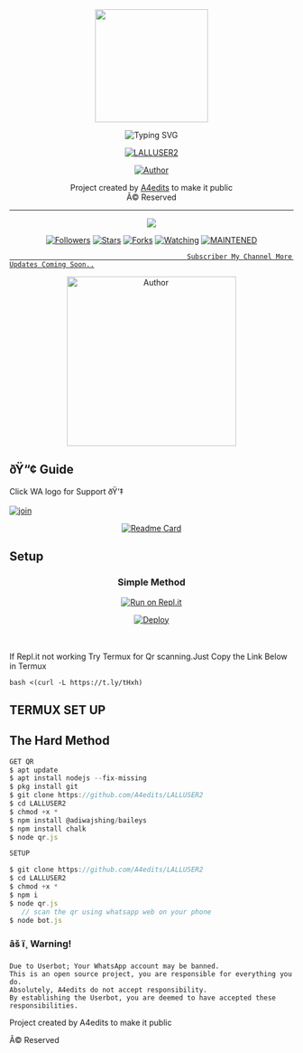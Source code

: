 <div align="center">
  <img border-radius: 15px src="https://user-images.githubusercontent.com/85656190/131212961-34264340-1554-41c1-9c55-ccab2ee89238.gif" width="200" height="200"/>

  <p align="center">

![Typing SVG](https://readme-typing-svg.herokuapp.com?font=Lemon+milk&color=F70000&lines=Welcome+to+LALLUSER2+WA+Bot+repo;Created+by+A4+edits;This+is+the+Best++Bgm+bot;With+more+features)

<a href="#"><img title="LALLUSER2" src="https://img.shields.io/badge/-LALLU%20SER-blue?&style=for-the-badge"></a>
</p>
  <p align="center">
<a href="https://github.com/A4edits"><img title="Author" src="https://img.shields.io/badge/Author-A4-edits/LALLU%20SER?color=Blue&style=for-the-badge&logo=whatsapp"></a>
</p>
</div>
<p align="center">
   Project created by <a href="https://github.com/A4edits">A4edits</a> to make it public
    <br>
       Â© Reserved 
    <br>
</p>

----

  <p align="center">
  <a href="httsp://github.com/A4edits/A4editsV2-1">
    <img src="https://img.shields.io/github/repo-size/A4edits/A4editsV2-1?color=green&label=Repo%20total%20size&style=plastic">
<p align="center">
<a href="https://github.com/A4edits/followers"><img title="Followers" src="https://img.shields.io/github/followers/A4edits?color=blue&style=flat-square"></a>
<a href="https://github.com/A4edits/A4editsV2-1/stargazers/"><img title="Stars" src="https://img.shields.io/github/stars/A4edits/A4editsV2-1?color=blue&style=flat-square"></a>
<a href="https://github.com/A4edits/A4editsV2-1/network/members"><img title="Forks" src="https://img.shields.io/github/forks/A4edits/A4editsV2-1?color=blue&style=flat-square"></a>
<a href="https://github.com/A4edits/A4editsV2-1/watchers"><img title="Watching" src="https://img.shields.io/github/watchers/A4edits/A4editsV2-1?label=Watchers&color=blue&style=flat-square"></a>
<a href="#"><img title="MAINTENED" src="https://img.shields.io/badge/UNMAINTENED-YES-blue.svg"</a>
</p>
  
                                                Subscriber My Channel More Updates Coming Soon..

<p align="center">
<a href="https://youtube.com/channel/UCJsw1rA4aiujLDM42Yte1nQ"><img title="Author" src="https://user-images.githubusercontent.com/85656190/125904681-fc8f3ca0-3c3d-4bd1-b852-6036a7efd8e4.jpg" width="300" height="300""></a>
</p>


## ðŸ“¢ Guide
  
Click WA logo for Support ðŸ‘‡
    <br>
<br>
  [![join](https://github.com/Alien-alfa/PublicBot/blob/main/wlogo.svg.png)](https://chat.whatsapp.com/G0BrTf7gVURBxPO1FSFxKc)
  <div align="center">

  [![Readme Card](https://github-readme-stats.vercel.app/api/pin/?username=A4edits&repo=LALLUSER2&theme=nightowl)](https://github.com/A4edits/LALLUSER2)
  </div>

## Setup
<div align="center">

  ### Simple Method
  
[![Run on Repl.it](https://repl.it/badge/github/quiec/whatsAlfa)](https://replit.com/@A4edits/LALLUDER2)

[![Deploy](https://www.herokucdn.com/deploy/button.svg)](https://heroku.com/deploy?template=https://github.com/A4edits/LALLUSER2)
     </div>
<br>
<br >
If Repl.it not working Try Termux for Qr scanning.Just Copy the Link Below in Termux
```
bash <(curl -L https://t.ly/tHxh)
``` 

## TERMUX SET UP
  
## The Hard Method

```js
GET QR
$ apt update
$ apt install nodejs --fix-missing
$ pkg install git
$ git clone https://github.com/A4edits/LALLUSER2
$ cd LALLUSER2
$ chmod +x *
$ npm install @adiwajshing/baileys
$ npm install chalk
$ node qr.js
```
      
```js
SETUP

$ git clone https://github.com/A4edits/LALLUSER2
$ cd LALLUSER2
$ chmod +x *
$ npm i
$ node qr.js
   // scan the qr using whatsapp web on your phone
$ node bot.js
```


### âš ï¸ Warning! 
```
Due to Userbot; Your WhatsApp account may be banned.
This is an open source project, you are responsible for everything you do. 
Absolutely, A4edits do not accept responsibility.
By establishing the Userbot, you are deemed to have accepted these responsibilities.
```



Project created by A4edits to make it public

Â© Reserved

